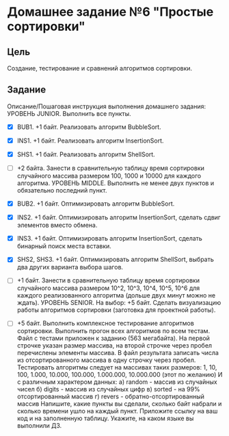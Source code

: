 # Домашнее задание №6 "Простые сортировки"

## Цель

Создание, тестирование и сравнений алгоритмов сортировки.

## Задание

Описание/Пошаговая инструкция выполнения домашнего задания:
УРОВЕНЬ JUNIOR.
Выполнить все пункты.
* [x] BUB1. +1 байт. Реализовать алгоритм BubbleSort.
* [x] INS1. +1 байт. Реализовать алгоритм InsertionSort.
* [x] SHS1. +1 байт. Реализовать алгоритм ShellSort.
* [ ] +2 байта. Занести в сравнительную таблицу время сортировки случайного массива размером 100, 1000 и 10000 для каждого алгоритма.
УРОВЕНЬ MIDDLE.
Выполнить не менее двух пунктов и обязательно последний пункт.
* [x] BUB2. +1 байт. Оптимизировать алгоритм BubbleSort.
* [x] INS2. +1 байт. Оптимизировать алгоритм InsertionSort, сделать сдвиг элементов вместо обмена.
* [x] INS3. +1 байт. Оптимизировать алгоритм InsertionSort, сделать бинарный поиск места вставки.
* [x] SHS2, SHS3. +1 байт. Оптимизировать алгоритм ShellSort, выбрать два других варианта выбора шагов.
* [ ] +1 байт. Занести в сравнительную таблицу время сортировки случайного массива размером 10^2, 10^3, 10^4, 10^5, 10^6 для каждого реализованного алгоритма (дольше двух минут можно не ждать).
УРОВЕНЬ SENIOR.
На выбор:
+5 байт. Сделать визуализацию работы алгоритмов сортировки (заготовка для проектной работы).
* [ ] +5 байт. Выполнить комплексное тестирование алгоритмов сортировки.
Выполнить прогон всех алгоритмов по всем тестам.
Файл с тестами приложен к заданию (563 мегабайта).
На первой строчке указан размер массива, на второй строчке через пробел перечислены элементы массива.
В файл результата записать числа из отсортированного массива в одну строчку через пробел.
Тестировать алгоритмы следует на массивах таких размеров:
1, 10, 100, 1.000, 10.000, 100.000, 1.000.000, 10.000.000 (этот по желанию)
И с различным характером данных:
а) random - массив из случайных чисел
б) digits - массив из случайных цифр
в) sorted - на 99% отсортированный массив
г) revers - обратно-отсортированный массив
Напишите, какие пункты вы сделали, сколько байт набрали и сколько времени ушло на каждый пункт.
Приложите ссылку на ваш код и на заполненную таблицу.
Укажите, на каком языке вы выполнили ДЗ.

